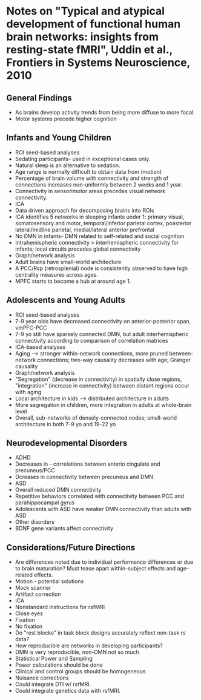 # Notes on "Typical and atypical development of functional human brain networks: insights from resting-state fMRI", Uddin et al., Frontiers in Systems Neuroscience, 2010

## General Findings
* As brains develop activity trends from being more diffuse to more focal.
* Motor systems precede higher cognition

## Infants and Young Children
* ROI seed-based analyses
 * Sedating participants- used in exceptional cases only.
 * Natural sleep is an alternative to sedation. 
 * Age range is normally difficult to obtain data from (motion)
 * Percentage of brain volume with connectivity and strength of connections increases non-uniformly between 2 weeks and 1 year.
 * Connectivity in sensorimotor areas precedes visual network connectivity.
* ICA
 * Data driven approach for decomposing brains into ROIs
 * ICA identifies 5 networks in sleeping infants under 1: primary visual, somatosensory and motor, temporal/inferior parietal cortex, poasterior lateral/midline parietal, medial/lateral anterior prefrontal
 * No DMN in infants- DMN related to self-related and social cognition
 * Intrahemispheric connectivity > interhemispheric connectivity for infants; local circuits precedes global connectivity
* Graph/network analysis
 * Adult brains have small-world architecture
 * A PCC/Rsp (retrosplenial) node is consistently observed to have high centrality measures across ages.
 * MPFC starts to become a hub at around age 1.
 
## Adolescents and Young Adults
* ROI seed-based analyses
 * 7-9 year olds have decreased connectivity on anterior-posterior span, vmPFC-PCC
 * 7-9 yo still have sparsely connected DMN, but adult interhemispheric connectivity according to comparison of correlation matrices
* ICA-based analyses
 * Aging --> stronger within-network connections, more pruned between-network connections; two-way causality decreases with age; Granger causality
* Graph/network analysis
 * "Segregation" (decrease in connectivity) in spatially close regions, "integration" (increase in connectivity) between distant regions occur with aging
 * Local architecture in kids --> distributed architecture in adults
 * More segregation in children, more integration in adults at whole-brain level
 * Overall, sub-networks of densely-connected nodes; small-world architecture in both 7-9 yo and 19-22 yo

## Neurodevelopmental Disorders
* ADHD
 * Decreases in - correlations between anterio cingulate and precuneus/PCC
 * Dcreases in connectivity between precuneus and DMN
* ASD
 * Overall reduced DMN connectivity
 * Repetitive behaviors correlated with connectivity between PCC and parahippocampal gyrus
 * Adolescents with ASD have weaker DMN connectivity than adults with ASD
* Other disorders
 * BDNF gene variants affect connectivity

## Considerations/Future Directions
* Are differences noted due to individual performance differences or due to brain maturation?  Must tease apart within-subject effects and age-related effects.
* Motion - potential solutions
 * Mock scanner
 * Artifact correction
 * ICA
* Nonstandard instructions for rsfMRI
 * Close eyes
 * Fixation
 * No fixation
* Do "rest blocks" in task block designs accurately reflect non-task rs data?
* How reproducible are networks in developing participants?
 * DMN is very reproducible, non-DMN not so much
* Statistical Power and Sampling
 * Power calculations should be done
 * Clinical and control groups should be homogeneous
* Nuisance corrections
* Could integrate DTI w/ rsfMRI.
* Could integrate genetics data with rsfMRI.

